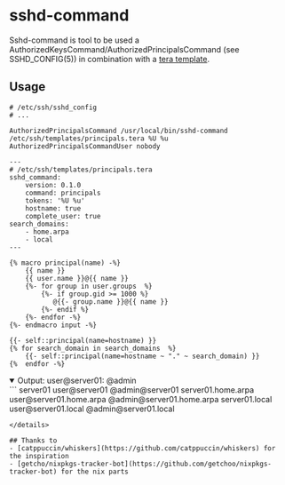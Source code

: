 # sshd-command

Sshd-command is tool to be used a AuthorizedKeysCommand/AuthorizedPrincipalsCommand (see SSHD_CONFIG(5))
in combination with a [tera template](https://keats.github.io/tera/).


## Usage
```
# /etc/ssh/sshd_config
# ...

AuthorizedPrincipalsCommand /usr/local/bin/sshd-command /etc/ssh/templates/principals.tera %U %u
AuthorizedPrincipalsCommandUser nobody
````
```tera
---
# /etc/ssh/templates/principals.tera
sshd_command:
    version: 0.1.0
    command: principals
    tokens: '%U %u'
    hostname: true
    complete_user: true
search_domains:
    - home.arpa
    - local
---

{% macro principal(name) -%}
    {{ name }}
    {{ user.name }}@{{ name }}
    {%- for group in user.groups  %}
        {%- if group.gid >= 1000 %}
           @{{- group.name }}@{{ name }}
        {%- endif %}
    {%- endfor -%}
{%- endmacro input -%}

{{- self::principal(name=hostname) }}
{% for search_domain in search_domains  %}
    {{- self::principal(name=hostname ~ "." ~ search_domain) }}
{%  endfor -%}
```
<details open>
<summary>Output: user@server01: @admin</summary>
```
server01
    user@server01
           @admin@server01
server01.home.arpa
    user@server01.home.arpa
           @admin@server01.home.arpa
server01.local
    user@server01.local
           @admin@server01.local
  
```
</details>

## Thanks to
- [catppuccin/whiskers](https://github.com/catppuccin/whiskers) for the inspiration
- [getcho/nixpkgs-tracker-bot](https://github.com/getchoo/nixpkgs-tracker-bot) for the nix parts
